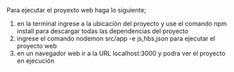 Para ejecutar el proyexto web haga lo siguiente;


1. en la terminal ingrese a la ubicación del proyecto
y use el comando npm install para descargar todas
las dependencias del proyecto 
2. ingrese el comando nodemon src/app -e js,hbs,json para
ejecutar el proyecto web
3. en un navegador web ir a la URL localhost:3000 y podra ver
el proyecto en ejecución